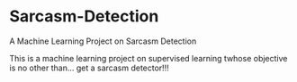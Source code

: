 # Sarcasm-Detection
A Machine Learning Project on Sarcasm Detection


This is a machine learning project on supervised learning twhose objective is no other than... get a sarcasm detector!!!

